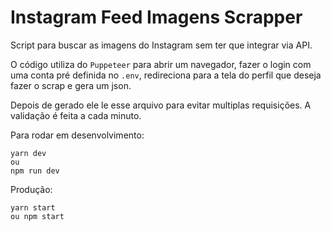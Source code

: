 # Instagram Feed Imagens Scrapper

Script para buscar as imagens do Instagram sem ter que integrar via API.

O código utiliza do ```Puppeteer``` para abrir um navegador, fazer o login com uma conta pré definida no ```.env```, redireciona para a tela do perfil que deseja fazer o scrap e gera um json.

Depois de gerado ele le esse arquivo para evitar multiplas requisições. A validação é feita a cada minuto.

Para rodar em desenvolvimento:

```
yarn dev
ou
npm run dev
```

Produção:

```
yarn start
ou npm start
```